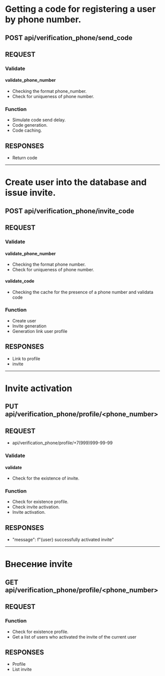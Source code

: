 
# Getting a code for registering a user by phone number.
## POST api/verification_phone/send_code

## REQUEST


### Validate
#### validate_phone_number
- Checking the format phone_number.
- Check for uniqueness of phone number.

### Function
- Simulate code send delay.
- Code generation.
- Code caching. 

## RESPONSES
- Return code


---

# Create user into the database and issue invite.
## POST api/verification_phone/invite_code

## REQUEST

### Validate
#### validate_phone_number
- Checking the format phone number.
- Check for uniqueness of phone number.

#### validate_code
- Checking the cache for the presence of a phone number and validata code

### Function
- Create user
- Invite generation
- Generation link user profile

## RESPONSES
- Link to profile
- invite

---

# Invite activation
## PUT api/verification_phone/profile/<phone_number>

## REQUEST
- api/verification_phone/profile/+7(999)999-99-99


### Validate

#### validate
- Check for the existence of invite.

### Function
- Check for existence profile.
- Check invite activation.
- Invite activation.


## RESPONSES
- "message": f"{user} successfully activated invite"

---
# Внесение  invite
## GET api/verification_phone/profile/<phone_number>

## REQUEST



### Function
- Check for existence profile.
- Get a list of users who activated the invite of the current user

## RESPONSES
- Profile
- List invite

